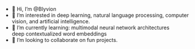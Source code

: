 - 👋 Hi, I’m @Blyvion
- 👀 I’m interested in deep learning, natural language processing, computer vision, and artificial intelligence.
- 🌱 I’m currently learning:
                 multimodal neural network architectures    
                 deep contextualized word embeddings
- 💞️ I’m looking to collaborate on fun projects.

<!---
Blyvion/Blyvion is a ✨ special ✨ repository because its `README.md` (this file) appears on your GitHub profile.
You can click the Preview link to take a look at your changes.
--->

